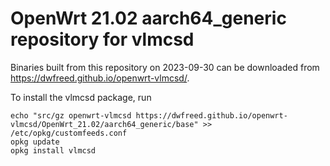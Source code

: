 OpenWrt 21.02 aarch64_generic repository for vlmcsd
========

Binaries built from this repository on 2023-09-30 can be downloaded from <https://dwfreed.github.io/openwrt-vlmcsd/>.

To install the vlmcsd package, run

```
echo "src/gz openwrt-vlmcsd https://dwfreed.github.io/openwrt-vlmcsd/OpenWrt_21.02/aarch64_generic/base" >> /etc/opkg/customfeeds.conf
opkg update
opkg install vlmcsd
```
